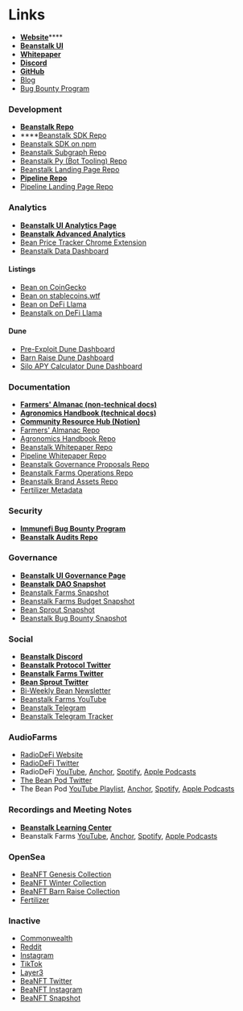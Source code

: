 # Links

* [**Website**](https://bean.money/)****
* ****[**Beanstalk UI**](https://app.bean.money/)****
* ****[**Whitepaper**](https://bean.money/beanstalk.pdf)****
* ****[**Discord**](https://discord.gg/beanstalk)****
* ****[**GitHub**](https://github.com/BeanstalkFarms)****
* [Blog](https://bean.money/blog)
* [Bug Bounty Program](https://immunefi.com/bounty/beanstalk/)

### Development

* ****[**Beanstalk Repo**](https://github.com/BeanstalkFarms/Beanstalk)****
* ****[Beanstalk SDK Repo](https://github.com/BeanstalkFarms/Beanstalk-SDK)
* [Beanstalk SDK on npm](https://www.npmjs.com/package/@beanstalk/sdk)
* [Beanstalk Subgraph Repo](https://github.com/BeanstalkFarms/Beanstalk-Subgraph)
* [Beanstalk Py (Bot Tooling) Repo](https://github.com/BeanstalkFarms/beanstalk-py)
* [Beanstalk Landing Page Repo](https://github.com/BeanstalkFarms/Beanstalk-Landing)
* ****[**Pipeline Repo**](https://github.com/BeanstalkFarms/Pipeline)****
* [Pipeline Landing Page Repo](https://github.com/BeanstalkFarms/Pipeline-Landing)

### Analytics

* ****[**Beanstalk UI Analytics Page**](https://app.bean.money/#/analytics)****
* ****[**Beanstalk Advanced Analytics**](https://analytics.bean.money/)****
* [Bean Price Tracker Chrome Extension](https://chrome.google.com/webstore/detail/bean-tracker/aodkdgdikbdeeaknenojacllnnjlhodj?hl=en\&authuser=0)
* [Beanstalk Data Dashboard](https://beanstalk-dashboard.netlify.app/)

#### Listings

* [Bean on CoinGecko](https://www.coingecko.com/en/coins/bean)
* [Bean on stablecoins.wtf](https://stablecoins.wtf/coins/bean)
* [Bean on DeFi Llama](https://defillama.com/stablecoin/bean)
* [Beanstalk on DeFi Llama](https://defillama.com/protocol/beanstalk)

#### Dune

* [Pre-Exploit Dune Dashboard](https://dune.com/tbiq/Beanstalk)
* [Barn Raise Dune Dashboard](https://dune.com/tbiq/beanstalk-barn-raise)
* [Silo APY Calculator Dune Dashboard](https://dune.xyz/tbiq/Beanstalk-Silo-APY-Calculator)

### Documentation

* ****[**Farmers' Almanac (non-technical docs)**](https://docs.bean.money/almanac)****
* ****[**Agronomics Handbook (technical docs)**](https://docs.bean.money/developers)****
* ****[**Community Resource Hub (Notion)**](https://bean.money/community-resources)****
* [Farmers' Almanac Repo](https://github.com/BeanstalkFarms/Farmers-Almanac)
* [Agronomics Handbook Repo](https://github.com/BeanstalkFarms/Agronomics-Handbook)
* [Beanstalk Whitepaper Repo](https://github.com/BeanstalkFarms/Beanstalk-Whitepaper)
* [Pipeline Whitepaper Repo](https://github.com/BeanstalkFarms/Pipeline-Whitepaper)
* [Beanstalk Governance Proposals Repo](https://github.com/BeanstalkFarms/Beanstalk-Governance-Proposals/)
* [Beanstalk Farms Operations Repo](https://github.com/BeanstalkFarms/Beanstalk-Farms-Operations)
* [Beanstalk Brand Assets Repo](https://github.com/BeanstalkFarms/Beanstalk-Brand-Assets)
* [Fertilizer Metadata](https://fert.bean.money/)

### Security

* ****[**Immunefi Bug Bounty Program**](https://immunefi.com/bounty/beanstalk)****
* ****[**Beanstalk Audits Repo**](https://github.com/BeanstalkFarms/Beanstalk-Audits)****

### Governance

* ****[**Beanstalk UI Governance Page**](https://app.bean.money/#/governance)****
* ****[**Beanstalk DAO Snapshot**](https://snapshot.org/#/beanstalkdao.eth)****
* [Beanstalk Farms Snapshot](https://snapshot.org/#/beanstalkfarms.eth)
* [Beanstalk Farms Budget Snapshot](https://snapshot.org/#/beanstalkfarmsbudget.eth)
* [Bean Sprout Snapshot](https://snapshot.org/#/wearebeansprout.eth)
* [Beanstalk Bug Bounty Snapshot](https://snapshot.org/#/beanstalkbugbounty.eth)

### Social

* ****[**Beanstalk Discord**](https://discord.gg/beanstalk)****
* ****[**Beanstalk Protocol Twitter**](https://twitter.com/beanstalkmoney)****
* ****[**Beanstalk Farms Twitter**](https://twitter.com/BeanstalkFarms)****
* ****[**Bean Sprout Twitter**](https://twitter.com/WeAreBeanSprout)****
* [Bi-Weekly Bean Newsletter](https://beanstalkfarms.substack.com/)
* [Beanstalk Farms YouTube](https://www.youtube.com/@BeanstalkFarms)
* [Beanstalk Telegram](https://t.me/beanstalkusd)
* [Beanstalk Telegram Tracker](https://t.me/+otBNISi33j44NDRh)

### AudioFarms

* [RadioDeFi Website](https://www.radio-defi.com/)
* [RadioDeFi Twitter](https://twitter.com/RadioDefiPod)
* RadioDeFi [YouTube](https://www.youtube.com/channel/UC\_zZp7XgQ7ndgcXpTrFxGxw), [Anchor](https://anchor.fm/radiodefi), [Spotify](https://open.spotify.com/show/38EWMCQ8wipEGRFJjHhQfE), [Apple Podcasts](https://podcasts.apple.com/us/podcast/radiodefi/id1653827749)
* [The Bean Pod Twitter](https://twitter.com/The\_Bean\_Pod)
* The Bean Pod [YouTube Playlist](https://www.youtube.com/playlist?list=PLyqLJA5Mbo9a6kL3vhJGM0HtRjqALfoD\_), [Anchor](https://anchor.fm/thebeanpodpodcast), [Spotify](https://open.spotify.com/show/5VZRhgtCQqw9xGIXXHqi8m), [Apple Podcasts](https://podcasts.apple.com/us/podcast/the-bean-pod/id1615215031)

### Recordings and Meeting Notes

* ****[**Beanstalk Learning Center**](https://bean.money/learning-center)****
* Beanstalk Farms [YouTube](https://www.youtube.com/@BeanstalkFarms), [Anchor](https://anchor.fm/beanstalk-farms), [Spotify](https://open.spotify.com/show/70lfZOSaqWjhTFujgkhVOu), [Apple Podcasts](https://podcasts.apple.com/gb/podcast/beanstalk-farms/id1624827919)

### OpenSea

* [BeaNFT Genesis Collection](https://opensea.io/collection/beanft-genesis)
* [BeaNFT Winter Collection](https://opensea.io/collection/beanft-winter)
* [BeaNFT Barn Raise Collection](https://opensea.io/collection/beanft-barn-raise)
* [Fertilizer](https://opensea.io/collection/bean-fertilizer)

### Inactive

* [Commonwealth](https://commonwealth.im/beanstalk/)
* [Reddit](https://www.reddit.com/r/BeanstalkProtocol/)
* [Instagram](https://www.instagram.com/beanstalkprotocol/)
* [TikTok](https://www.tiktok.com/@beanstalkprotocol)
* [Layer3](https://beta.layer3.xyz/communities/beanstalk)
* [BeaNFT Twitter](https://twitter.com/beanstalknfts)
* [BeaNFT Instagram](https://www.instagram.com/beanstalknfts/)
* [BeaNFT Snapshot](https://snapshot.org/#/beanft.eth)
